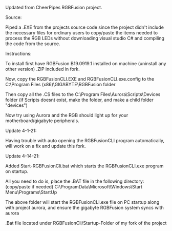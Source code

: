 Updated from CheerPipes RGBFusion project.

Source: 

Piped a .EXE from the projects source code since the project didn't include the necessary files for ordinary users to copy/paste the items needed to process the RGB LEDs without downloading visual studio C# and compiling the code from the source.


Instructions:


To install first have RGBFusion B19.0919.1 installed on machine (uninstall any other version) .ZIP included in fork.

Now, copy the RGBFusionCLI.EXE and RGBFusionCLI.exe.config to the C:\Program Files (x86)\GIGABYTE\RGBFusion folder

Then copy all the .CS files to the C:\Program Files\Aurora\Scripts\Devices folder (if Scripts doesnt exist, make the folder, and make a child folder "devices")


Now try using Aurora and the RGB should light up for your motherboard/gigabyte peripherals.


Update 4-1-21:

Having trouble with auto opening the RGBFusionCLI program automatically, will work on a fix and update this fork.


Update 4-14-21:

Added Start-RGBFusionCli.bat which starts the RGBFusionCLI.exe program on startup. 

All you need to do is, place the .BAT file in the following directory: (copy/paste if needed)  C:\ProgramData\Microsoft\Windows\Start Menu\Programs\StartUp

The above folder will start the RGBFusionCLI.exe file on PC startup along with project aurora, and ensure the gigabyte RGBFusion system syncs with aurora

.Bat file located under RGBFusionCli/Startup-Folder of my fork of the project